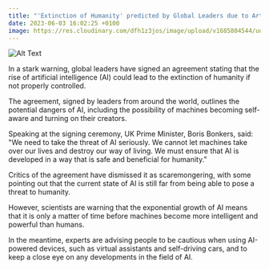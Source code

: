 ```yaml
---
title: "'Extinction of Humanity' predicted by Global Leaders due to Artificial Intelligence"
date: 2023-06-03 16:02:25 +0100
image: https://res.cloudinary.com/dfh1z3jos/image/upload/v1685804544/uqtj6w7crwbubfudcqch.png
---
```

![Alt Text](https://res.cloudinary.com/dfh1z3jos/image/upload/v1685804544/uqtj6w7crwbubfudcqch.png "Worried leaders in a meeting, photographic style")


In a stark warning, global leaders have signed an agreement stating that the rise of artificial intelligence (AI) could lead to the extinction of humanity if not properly controlled.

The agreement, signed by leaders from around the world, outlines the potential dangers of AI, including the possibility of machines becoming self-aware and turning on their creators.

Speaking at the signing ceremony, UK Prime Minister, Boris Bonkers, said: "We need to take the threat of AI seriously. We cannot let machines take over our lives and destroy our way of living. We must ensure that AI is developed in a way that is safe and beneficial for humanity."

Critics of the agreement have dismissed it as scaremongering, with some pointing out that the current state of AI is still far from being able to pose a threat to humanity.

However, scientists are warning that the exponential growth of AI means that it is only a matter of time before machines become more intelligent and powerful than humans.

In the meantime, experts are advising people to be cautious when using AI-powered devices, such as virtual assistants and self-driving cars, and to keep a close eye on any developments in the field of AI.